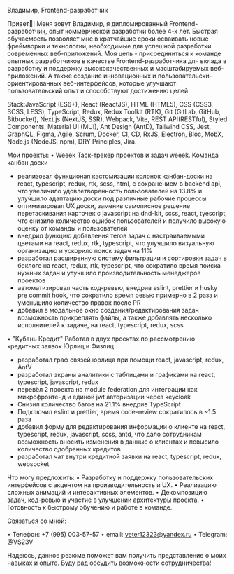 

Владимир, Frontend-разработчик

Привет👋! Меня зовут Владимир,  я дипломированный Frontend-разработчик, опыт коммерческой разработки более 4-х лет. 
Быстрая обучаемость позволяет мне в кратчайшие сроки осваивать новые фреймворки и технологии, необходимые для успешной разработки современных веб-приложений. Моя цель  - присоединиться к команде опытных разработчиков в качестве Frontend-разработчика
 для вклада в разработку и поддержку высококачественных и масштабируемых веб-приложений. А также создание инновационных и пользовательски-ориентированных веб-интерфейсов, которые улучшают пользовательский опыт и способствуют достижению целей 
 
Stack:JavaScript (ES6+), React (ReactJS), HTML (HTML5), CSS (CSS3, SCSS, LESS), TypeScript, Redux, Redux Toolkit (RTK), Git (GitLab, GitHub, Bitbucket), Next.js (NextJS, SSR), Webpack, Vite, REST API(RESTful), Styled Components, Material UI (MUI), Ant Design (AntD), Tailwind CSS, Jest, GraphQL, Figma, Agile, Scrum, Docker, CI, CD, RxJS, Electron, Bloc, MobX, Node.js (NodeJS, npm), DRY Principles, Jira.

Мои проекты:
•  Weeek
Таск-трекер проектов и задач weeek. Команда канбан доски
- реализовал функционал кастомизации колонок канбан-доски на react, typescript, redux, rtk,
scss, html, с сохранением в backend api, что увеличило удовлетворенность пользователей на
13.8% и улучшило адаптацию доски под различные рабочие процессы
- оптимизировал UX доски, заменив самописное решение перетаскивания карточек c javascript
на dnd-kit, scss, react, tyescript, что снизило количество ошибок пользователей и получило
высокую оценку от команды и пользователей
- внедрил функцию добавления тегов задач с настраиваемыми цветами на react, redux, rtk,
typescript, что улучшило визуальную организацию и ускорило поиск задач на 11%
- разработал расширенную систему фильтрации и сортировки задач в беклоге на react, redux,
rtk, typescript, что сократило время поиска нужных задач и улучшило производительность
менеджеров проектов
- автоматизировал часть код-ревью, внедрив eslint, prettier и husky pre commit hook, что
сократило время ревью примерно в 2 раза и уменьшило количество правок после PR
- добавил в модальное окно создания/редактирования задач возможность прикреплять файлы,
а также добавлять несколько исполнителей к задаче, на react, typescript, redux, scss

• "Кубань Кредит"
Работал в двух проектах по рассмотрению кредитных заявок Юрлиц и Физлиц
- разработал граф связей юрлица при помощи react, javascript, redux, AntV
- разработал экраны аналитики с таблицами и графиками на react, typescript, javascript, redux
- перевёл 2 проекта на module federation для интеграции как микрофронтенд и единой jwt
авторизации через keycloak
- Снизил количество багов на 21.1% внедрив TypeScript
- Подключил eslint и prettier, время code-review сократилось в ~1.5 раза
- добавил форму для редактирования информации о клиенте на react, typescript, redux,
javascript, scss, antd, что дало сотрудникам возможность вносить изменения в данные о
клиентах и повысило количество одобренных кредитов
- разработал чат внутри кредитной заявки на react, typescript, redux, websocket

Что могу предложить:
•	Разработку и поддержку пользовательских интерфейсов с акцентом на производительность и UX.
•	Реализацию сложных анимаций и интерактивных элементов.
•	Декомпозицию задач, код-ревью и участие в улучшении архитектуры проекта.
•	Готовность к быстрому обучению и работе в команде.


Связаться со мной:

•	Телефон: +7 (995) 003-57-57
• email: veter12323@yandex.ru
•	Telegram: @VS23V



Надеюсь, данное резюме поможет вам получить представление о моих навыках и опыте. Буду рад обсудить возможности сотрудничества!



